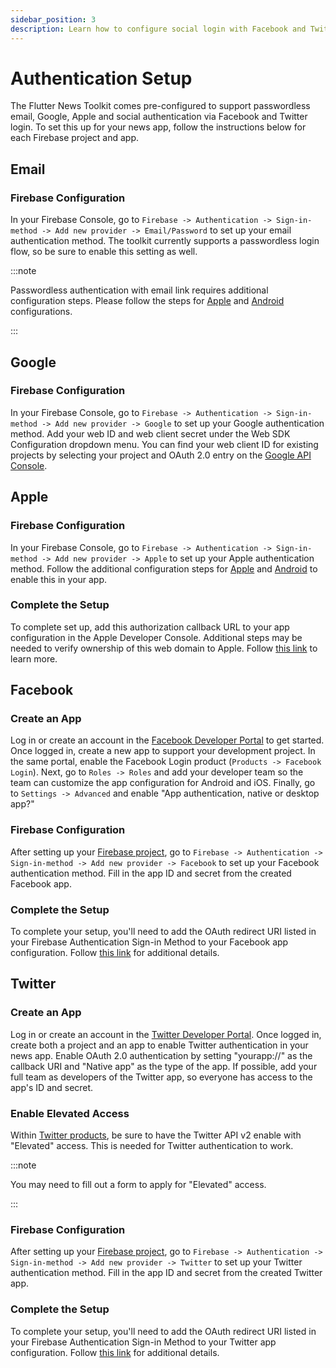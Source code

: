 ```yaml
---
sidebar_position: 3
description: Learn how to configure social login with Facebook and Twitter.
---
```


# Authentication Setup

The Flutter News Toolkit comes pre-configured to support passwordless email, Google, Apple and social authentication via Facebook and Twitter login. To set this up for your news app, follow the instructions below for each Firebase project and app.

## Email

### Firebase Configuration

In your Firebase Console, go to `Firebase -> Authentication -> Sign-in-method -> Add new provider -> Email/Password` to set up your email authentication method. The toolkit currently supports a passwordless login flow, so be sure to enable this setting as well.

:::note

Passwordless authentication with email link requires additional configuration steps. Please follow the steps for [Apple](https://firebase.google.com/docs/auth/ios/email-link-auth?authuser=0&hl=en) and [Android](https://firebase.google.com/docs/auth/android/email-link-auth?authuser=0&hl=en) configurations.

:::

## Google

### Firebase Configuration

In your Firebase Console, go to `Firebase -> Authentication -> Sign-in-method -> Add new provider -> Google` to set up your Google authentication method. Add your web ID and web client secret under the Web SDK Configuration dropdown menu. You can find your web client ID for existing projects by selecting your project and OAuth 2.0 entry on the [Google API Console](https://console.developers.google.com/apis/credentials?pli=1&project=hespress-en&authuser=0&hl=en).

## Apple

### Firebase Configuration

In your Firebase Console, go to `Firebase -> Authentication -> Sign-in-method -> Add new provider -> Apple` to set up your Apple authentication method. Follow the additional configuration steps for [Apple](https://firebase.google.com/docs/auth/ios/apple?authuser=0&hl=en) and [Android](https://firebase.google.com/docs/auth/android/apple?authuser=0&hl=en) to enable this in your app.

### Complete the Setup

To complete set up, add this authorization callback URL to your app configuration in the Apple Developer Console. Additional steps may be needed to verify ownership of this web domain to Apple. Follow [this link](https://firebase.google.com/docs/auth/?authuser=0&hl=en) to learn more.

## Facebook

### Create an App

Log in or create an account in the [Facebook Developer Portal](https://developers.facebook.com/apps/) to get started. Once logged in, create a new app to support your development project. In the same portal, enable the Facebook Login product (`Products -> Facebook Login`). Next, go to `Roles -> Roles` and add your developer team so the team can customize the app configuration for Android and iOS. Finally, go to `Settings -> Advanced` and enable "App authentication, native or desktop app?"

### Firebase Configuration

After setting up your [Firebase project](https://flutter.github.io/news_toolkit/project_configuration/firebase), go to `Firebase -> Authentication -> Sign-in-method -> Add new provider -> Facebook` to set up your Facebook authentication method. Fill in the app ID and secret from the created Facebook app.

### Complete the Setup

To complete your setup, you'll need to add the OAuth redirect URI listed in your Firebase Authentication Sign-in Method to your Facebook app configuration. Follow [this link](https://firebase.google.com/docs/auth/?authuser=0&hl=en) for additional details.

## Twitter

### Create an App

Log in or create an account in the [Twitter Developer Portal](https://developer.twitter.com/). Once logged in, create both a project and an app to enable Twitter authentication in your news app. Enable OAuth 2.0 authentication by setting "yourapp://" as the callback URI and "Native app" as the type of the app. If possible, add your full team as developers of the Twitter app, so everyone has access to the app's ID and secret.

### Enable Elevated Access

Within [Twitter products](https://developer.twitter.com/en/portal/products), be sure to have the Twitter API v2 enable with "Elevated" access. This is needed for Twitter authentication to work.

:::note

You may need to fill out a form to apply for "Elevated" access.

:::

### Firebase Configuration

After setting up your [Firebase project](https://flutter.github.io/news_toolkit/project_configuration/firebase), go to `Firebase -> Authentication -> Sign-in-method -> Add new provider -> Twitter` to set up your Twitter authentication method. Fill in the app ID and secret from the created Twitter app.

### Complete the Setup

To complete your setup, you'll need to add the OAuth redirect URI listed in your Firebase Authentication Sign-in Method to your Twitter app configuration. Follow [this link](https://firebase.google.com/docs/auth/?authuser=0&hl=en) for additional details.

